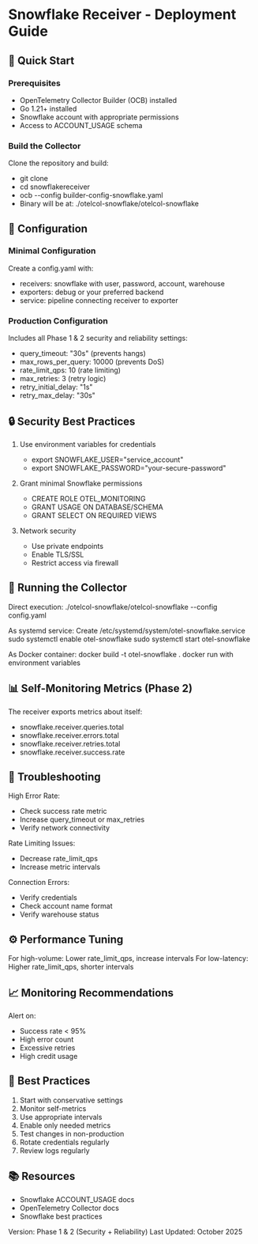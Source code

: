 # Snowflake Receiver - Deployment Guide

## 🚀 Quick Start

### Prerequisites
- OpenTelemetry Collector Builder (OCB) installed
- Go 1.21+ installed
- Snowflake account with appropriate permissions
- Access to ACCOUNT_USAGE schema

### Build the Collector

Clone the repository and build:
- git clone <your-repo-url>
- cd snowflakereceiver
- ocb --config builder-config-snowflake.yaml
- Binary will be at: ./otelcol-snowflake/otelcol-snowflake

## 📝 Configuration

### Minimal Configuration

Create a config.yaml with:
- receivers: snowflake with user, password, account, warehouse
- exporters: debug or your preferred backend
- service: pipeline connecting receiver to exporter

### Production Configuration

Includes all Phase 1 & 2 security and reliability settings:
- query_timeout: "30s" (prevents hangs)
- max_rows_per_query: 10000 (prevents DoS)
- rate_limit_qps: 10 (rate limiting)
- max_retries: 3 (retry logic)
- retry_initial_delay: "1s"
- retry_max_delay: "30s"

## 🔒 Security Best Practices

1. Use environment variables for credentials
   - export SNOWFLAKE_USER="service_account"
   - export SNOWFLAKE_PASSWORD="your-secure-password"

2. Grant minimal Snowflake permissions
   - CREATE ROLE OTEL_MONITORING
   - GRANT USAGE ON DATABASE/SCHEMA
   - GRANT SELECT ON REQUIRED VIEWS

3. Network security
   - Use private endpoints
   - Enable TLS/SSL
   - Restrict access via firewall

## 🏃 Running the Collector

Direct execution:
  ./otelcol-snowflake/otelcol-snowflake --config config.yaml

As systemd service:
  Create /etc/systemd/system/otel-snowflake.service
  sudo systemctl enable otel-snowflake
  sudo systemctl start otel-snowflake

As Docker container:
  docker build -t otel-snowflake .
  docker run with environment variables

## 📊 Self-Monitoring Metrics (Phase 2)

The receiver exports metrics about itself:
- snowflake.receiver.queries.total
- snowflake.receiver.errors.total  
- snowflake.receiver.retries.total
- snowflake.receiver.success.rate

## 🔧 Troubleshooting

High Error Rate:
- Check success rate metric
- Increase query_timeout or max_retries
- Verify network connectivity

Rate Limiting Issues:
- Decrease rate_limit_qps
- Increase metric intervals

Connection Errors:
- Verify credentials
- Check account name format
- Verify warehouse status

## ⚙️ Performance Tuning

For high-volume: Lower rate_limit_qps, increase intervals
For low-latency: Higher rate_limit_qps, shorter intervals

## 📈 Monitoring Recommendations

Alert on:
- Success rate < 95%
- High error count
- Excessive retries
- High credit usage

## 🎯 Best Practices

1. Start with conservative settings
2. Monitor self-metrics
3. Use appropriate intervals
4. Enable only needed metrics
5. Test changes in non-production
6. Rotate credentials regularly
7. Review logs regularly

## 📚 Resources

- Snowflake ACCOUNT_USAGE docs
- OpenTelemetry Collector docs
- Snowflake best practices

Version: Phase 1 & 2 (Security + Reliability)
Last Updated: October 2025
